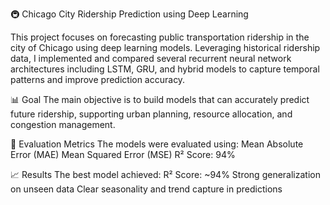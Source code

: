 🚇 Chicago City Ridership Prediction using Deep Learning

This project focuses on forecasting public transportation ridership in the city of Chicago using deep learning models. 
Leveraging historical ridership data, I implemented and compared several recurrent neural network architectures including LSTM, GRU, and hybrid models to capture temporal patterns and improve prediction accuracy.

📊 Goal
The main objective is to build models that can accurately predict future ridership, supporting urban planning, resource allocation, and congestion management.

🧪 Evaluation Metrics
The models were evaluated using:
Mean Absolute Error (MAE)
Mean Squared Error (MSE)
R² Score: 94%

📈 Results
The best model achieved:
R² Score: ~94%
Strong generalization on unseen data
Clear seasonality and trend capture in predictions
